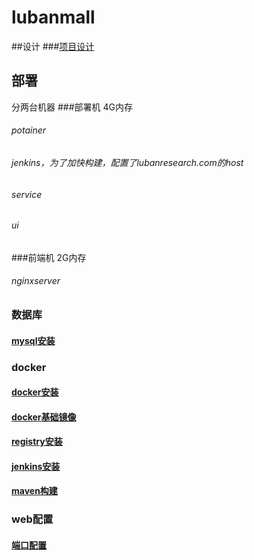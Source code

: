 # lubanmall
##设计
###[项目设计](documents/design/index.md)
## 部署
分两台机器
###部署机 4G内存
###### potainer
###### jenkins，为了加快构建，配置了lubanresearch.com的host
###### service
###### ui
###前端机 2G内存
###### nginxserver
### 数据库
#### [mysql安装](documents/deploy/db/mysql.md)
### docker
#### [docker安装](documents/deploy/docker/docker.md)
#### [docker基础镜像](documents/deploy/docker/baseImage.md)
#### [registry安装](documents/deploy/docker/registry.md)
#### [jenkins安装](documents/deploy/docker/jenkins.md)
#### [maven构建](documents/deploy/docker/maven.md)
### web配置
#### [端口配置](documents/deploy/web/ports.md)



